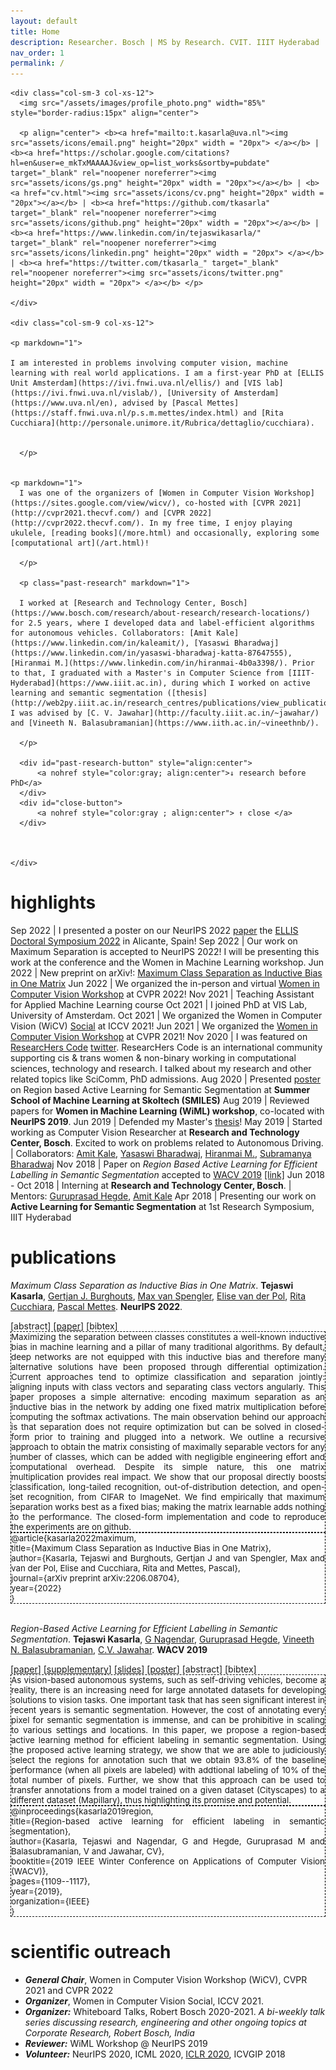 ```yaml
---
layout: default
title: Home
description: Researcher. Bosch | MS by Research. CVIT. IIIT Hyderabad
nav_order: 1
permalink: /
---
```

<div class="row">

    <div class="col-sm-3 col-xs-12">
      <img src="/assets/images/profile_photo.png" width="85%" style="border-radius:15px" align="center">

      <p align="center"> <b><a href="mailto:t.kasarla@uva.nl"><img src="assets/icons/email.png" height="20px" width = "20px"> </a></b> | <b><a href="https://scholar.google.com/citations?hl=en&user=e_mkTxMAAAAJ&view_op=list_works&sortby=pubdate" target="_blank" rel="noopener noreferrer"><img src="assets/icons/gs.png" height="20px" width = "20px"></a></b> | <b><a href="cv.html"><img src="assets/icons/cv.png" height="20px" width = "20px"></a></b> | <b><a href="https://github.com/tkasarla" target="_blank" rel="noopener noreferrer"><img src="assets/icons/github.png" height="20px" width = "20px"></a></b> | <b><a href="https://www.linkedin.com/in/tejaswikasarla/" target="_blank" rel="noopener noreferrer"><img src="assets/icons/linkedin.png" height="20px" width = "20px"> </a></b> | <b><a href="https://twitter.com/tkasarla_" target="_blank" rel="noopener noreferrer"><img src="assets/icons/twitter.png" height="20px" width = "20px"> </a></b> </p>

    </div>

    <div class="col-sm-9 col-xs-12">

    <p markdown="1">

    I am interested in problems involving computer vision, machine learning with real world applications. I am a first-year PhD at [ELLIS Unit Amsterdam](https://ivi.fnwi.uva.nl/ellis/) and [VIS lab](https://ivi.fnwi.uva.nl/vislab/), [University of Amsterdam](https://www.uva.nl/en), advised by [Pascal Mettes](https://staff.fnwi.uva.nl/p.s.m.mettes/index.html) and [Rita Cucchiara](http://personale.unimore.it/Rubrica/dettaglio/cucchiara).


      </p>


    <p markdown="1">
      I was one of the organizers of [Women in Computer Vision Workshop](https://sites.google.com/view/wicv/), co-hosted with [CVPR 2021](http://cvpr2021.thecvf.com/) and [CVPR 2022](http://cvpr2022.thecvf.com/). In my free time, I enjoy playing ukulele, [reading books](/more.html) and occasionally, exploring some [computational art](/art.html)!

      </p>

      <p class="past-research" markdown="1">

      I worked at [Research and Technology Center, Bosch](https://www.bosch.com/research/about-research/research-locations/) for 2.5 years, where I developed data and label-efficient algorithms for autonomous vehicles. Collaborators: [Amit Kale](https://www.linkedin.com/in/kaleamit/), [Yasaswi Bharadwaj](https://www.linkedin.com/in/yasaswi-bharadwaj-katta-87647555), [Hiranmai M.](https://www.linkedin.com/in/hiranmai-4b0a3398/). Prior to that, I graduated with a Master's in Computer Science from [IIIT-Hyderabad](https://www.iiit.ac.in), during which I worked on active learning and semantic segmentation ([thesis](http://web2py.iiit.ac.in/research_centres/publications/view_publication/mastersthesis/769)). I was advised by [C. V. Jawahar](http://faculty.iiit.ac.in/~jawahar/) and [Vineeth N. Balasubramanian](https://www.iith.ac.in/~vineethnb/).

      </p>

      <div id="past-research-button" style="align:center">
          <a nohref style="color:gray; align:center">↓ research before PhD</a>
      </div>
      <div id="close-button">
          <a nohref style="color:gray ; align:center"> ↑ close </a>
      </div>



    </div>

</div>


<a name="/news"></a>

# highlights

Sep 2022 | I presented a poster on our NeurIPS 2022 [paper](https://arxiv.org/abs/2206.08704) the [ELLIS Doctoral Symposium 2022](https://ellisalicante.org/eds2022/) in Alicante, Spain!
Sep 2022 | Our work on Maximum Separation is accepted to NeurIPS 2022! I will be presenting this work at the conference and the Women in Machine Learning workshop.
Jun 2022 | New preprint on arXiv!: [Maximum Class Separation as Inductive Bias in One Matrix](https://arxiv.org/abs/2206.08704)
Jun 2022 | We organized the in-person and virtual [Women in Computer Vision Workshop](https://sites.google.com/view/wicvcvpr2022/home) at CVPR 2022!
Nov 2021 | Teaching Assistant for Applied Machine Learning course 
Oct 2021 | I joined PhD at VIS Lab, University of Amsterdam.
Oct 2021 | We organized the Women in Computer Vision (WiCV) [Social](https://iccv2021.thecvf.com/networking-sessions) at ICCV 2021!
Jun 2021 | We organized the [Women in Computer Vision Workshop](https://sites.google.com/view/wicvcvpr2021/home) at CVPR 2021!
Nov 2020 | I was featured on [ResearcHers Code](https://www.researcherscode.com/twitter-contributors) [twitter](https://twitter.com/search?q=from%3AResearchersCode%20since%3A2020-11-02%20until%3A2020-11-09&src=typed_query&f=live). ResearcHers Code is an international community supporting cis & trans women & non-binary working in computational sciences, technology and research. I talked about my research and other related topics like SciComm, PhD admissions.
Aug 2020 | Presented [poster](https://smiles.skoltech.ru/poster-presentations) on Region based Active Learning for Semantic Segmentation at **Summer School of Machine Learning at Skoltech (SMILES)**
Aug 2019 |  Reviewed papers for **Women in Machine Learning (WiML) workshop**, co-located with **NeurIPS 2019**.
Jun 2019 |  Defended my Master's [thesis](http://web2py.iiit.ac.in/research_centres/publications/view_publication/mastersthesis/769)!
May 2019 | Started working as Computer Vision Researcher at **Research and Technology Center, Bosch**. Excited to work on problems related to Autonomous Driving. \| Collaborators: [Amit Kale](https://www.linkedin.com/in/kaleamit/), [Yasaswi Bharadwaj](https://www.linkedin.com/in/yasaswi-bharadwaj-katta-87647555), [Hiranmai M.](https://www.linkedin.com/in/hiranmai-4b0a3398/), [Subramanya Bharadwaj](https://www.linkedin.com/in/subramanya-bharadwaj-63b10758/)
Nov 2018 | Paper on _Region Based Active Learning for Efficient Labelling in Semantic Segmentation_ accepted to [WACV 2019](http://wacv19.wacv.net) [[link]](https://ieeexplore.ieee.org/document/8659293)
Jun 2018 - Oct 2018 | Interning at **Research and Technology Center, Bosch**. \| Mentors: [Guruprasad Hegde](https://www.linkedin.com/in/guruprasad-hegde-657b81a/),  [Amit Kale](https://www.linkedin.com/in/kaleamit/)
Apr 2018 | Presenting our work on **Active Learning for Semantic Segmentation** at 1st Research Symposium, IIIT Hyderabad



<a name="/publications"></a>

# publications

_Maximum Class Separation as Inductive Bias in One Matrix_. **Tejaswi Kasarla**, [Gertjan J. Burghouts](https://sites.google.com/site/gertjanburghouts/), [Max van Spengler](https://nl.linkedin.com/in/max-van-spengler-45908b147), [Elise van der Pol](https://www.elisevanderpol.nl), [Rita Cucchiara](https://aimagelab.ing.unimore.it/imagelab/person.asp?idpersona=1), [Pascal Mettes](https://staff.fnwi.uva.nl/p.s.m.mettes/). **NeurIPS 2022**.

<div>
<span class="abstract"> [<a>abstract</a>]</span>
[<a href="https://arxiv.org/abs/2206.08704">paper</a>]
<span class="bibtex"> [<a>bibtex</a>] </span>
<span hidden class="abstract-hidden" style="border: 1px solid black; border-style: dashed; display:inline-block; font-size: 10pt; text-align: justify"> Maximizing the separation between classes constitutes a well-known inductive bias in machine learning and a pillar of many traditional algorithms. By default, deep networks are not equipped with this inductive bias and therefore many alternative solutions have been proposed through differential optimization. Current approaches tend to optimize classification and separation jointly: aligning inputs with class vectors and separating class vectors angularly. This paper proposes a simple alternative: encoding maximum separation as an inductive bias in the network by adding one fixed matrix multiplication before computing the softmax activations. The main observation behind our approach is that separation does not require optimization but can be solved in closed-form prior to training and plugged into a network. We outline a recursive approach to obtain the matrix consisting of maximally separable vectors for any number of classes, which can be added with negligible engineering effort and computational overhead. Despite its simple nature, this one matrix multiplication provides real impact. We show that our proposal directly boosts classification, long-tailed recognition, out-of-distribution detection, and open-set recognition, from CIFAR to ImageNet. We find empirically that maximum separation works best as a fixed bias; making the matrix learnable adds nothing to the performance. The closed-form implementation and code to reproduce the experiments are on github. </span>
<span hidden class="bibtex-hidden" style="border: 1px solid black; border-style: dashed; display: block; font-size: 10pt; text-align:justify">
@article{kasarla2022maximum, <br>
title={Maximum Class Separation as Inductive Bias in One Matrix}, <br>
author={Kasarla, Tejaswi and Burghouts, Gertjan J and van Spengler, Max and van der Pol, Elise and Cucchiara, Rita and Mettes, Pascal}, <br>
journal={arXiv preprint arXiv:2206.08704}, <br>
year={2022} <br>
}
</span>

</div>

<br>

_Region-Based Active Learning for Efficient Labelling in Semantic Segmentation_. **Tejaswi Kasarla**, [G Nagendar](https://in.linkedin.com/in/nagendar-g-257305113), [Guruprasad Hegde](https://in.linkedin.com/in/guruprasad-hegde-657b81a), [Vineeth N. Balasubramanian](https://people.iith.ac.in/vineethnb/), [C.V. Jawahar](https://faculty.iiit.ac.in/~jawahar/). **WACV 2019**

<div>
[<a href="https://ieeexplore.ieee.org/document/8659293">paper</a>]
[<a href="https://drive.google.com/file/d/1N3VXOKCNsdL2MySr7EXJV5DcAymV632z/view?usp=sharing">supplementary</a>]
[<a href="assets/wacv%20spotlight%20presentation.pdf">slides</a>]
[<a href="assets/poster_wacv.pdf">poster</a>]
<span class="abstract"> [<a>abstract</a>]</span>
<span class="bibtex"> [<a>bibtex</a>] </span> <br />  
<span hidden class="abstract-hidden" style="border: 1px solid black; border-style: dashed; display:inline-block; font-size: 10pt; text-align: justify"> As vision-based autonomous systems, such as self-driving vehicles, become a reality, there is an increasing need for large annotated datasets for developing solutions to vision tasks. One important task that has seen significant interest in recent years is semantic segmentation. However, the cost of annotating every pixel for semantic segmentation is immense, and can be prohibitive in scaling to various settings and locations. In this paper, we propose a region-based active learning method for efficient labeling in semantic segmentation.
Using the proposed active learning strategy, we show that we are able to judiciously select the regions for annotation such that we obtain 93.8% of the baseline performance (when all pixels are labeled) with addtional labeling of 10% of the total number of pixels. Further, we show that this approach can be used to transfer annotations from a model trained on a given dataset (Cityscapes) to a different dataset (Mapillary), thus highlighting its promise and potential. </span>
<span hidden class="bibtex-hidden" style="border: 1px solid black; border-style: dashed; display: block; font-size: 10pt; text-align:justify">
  @inproceedings{kasarla2019region,<br>
  title={Region-based active learning for efficient labeling in semantic segmentation},<br>
  author={Kasarla, Tejaswi and Nagendar, G and Hegde, Guruprasad M and Balasubramanian, V and Jawahar, CV},<br>
  booktitle={2019 IEEE Winter Conference on Applications of Computer Vision (WACV)},<br>
  pages={1109--1117},<br>
  year={2019},<br>
  organization={IEEE}<br>
  }
</span>
</div>


# scientific outreach

- **_General Chair_**, Women in Computer Vision Workshop (WiCV), CVPR 2021 and CVPR 2022
- **_Organizer_**, Women in Computer Vision Social, ICCV 2021.
- **_Organizer:_** Whiteboard Talks, Robert Bosch 2020-2021. _A bi-weekly talk series discussing research, engineering and other ongoing topics at Corporate Research, Robert Bosch, India_
- **_Reviewer:_** WiML Workshop @ NeurIPS 2019
- **_Volunteer:_** NeurIPS 2020, ICML 2020, [ICLR 2020](https://iclr.cc/virtual_2020/index.html#footer), ICVGIP 2018



<script type="text/javascript" src="https://ajax.googleapis.com/ajax/libs/jquery/3.3.1/jquery.min.js"></script>

<script type="text/javascript" async
  src="https://cdnjs.cloudflare.com/ajax/libs/mathjax/2.7.1/MathJax.js?config=TeX-AMS-MML_HTMLorMML">
</script>


<!-- <script type="text/javascript">
    $('tr:gt(3)').hide();
    $('#read-less-button').hide();
    $('#read-more-button > a').click(function() {
        $('tr:gt(3)').show();
        $('#read-less-button').show();
        $('#read-more-button').hide();

    });
</script>

<script type="text/javascript">
    $('#read-less-button > a').click(function() {
        $('tr:gt(3)').hide();
        $('#read-more-button').show();
        $('#read-less-button').hide();
    });
</script> -->


<script type="text/javascript">
    $('p.past-research').hide();
    $('#close-button').hide();
    $('#past-research-button > a').click(function() {
        $('p.past-research').show();
        $('#close-button').show();
        $('#past-research-button').hide();

    });
</script>

<script type="text/javascript">
    $('#close-button > a').click(function() {
        $('p.past-research').hide();
        $('#past-research-button').show();
        $('#close-button').hide();
    });
</script>




<script>
$(document).ready(function(){
  $(".bibtex-hidden").hide()
  $(".abstract-hidden").hide()
  $(".abstract").click(function(){
    $(this).parent().find(".bibtex-hidden").hide();
    $(this).parent().find(".abstract-hidden").toggle();
  });
   $('.bibtex').click(function() {
    $(this).parent().find(".abstract-hidden").hide();  
    $(this).parent().find(".bibtex-hidden").toggle();
  });
});
</script>
